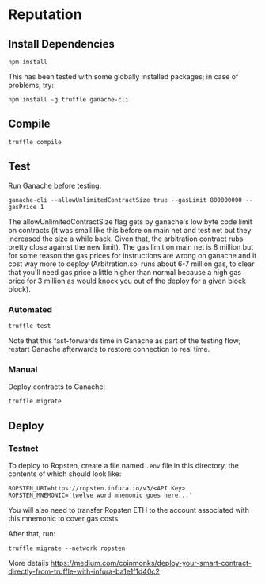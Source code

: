 # Reputation 

## Install Dependencies

    npm install

This has been tested with some globally installed packages; in case of 
problems, try:

    npm install -g truffle ganache-cli

## Compile

    truffle compile

## Test

Run Ganache before testing:

    ganache-cli --allowUnlimitedContractSize true --gasLimit 800000000 --gasPrice 1

The allowUnlimitedContractSize flag gets by ganache's low byte code limit on contracts (it was small like this before on main net and test net but they increased the size a while back.  Given that, the arbitration contract rubs pretty close against the new limit). The gas limit on main net is 8 million but for some reason the gas prices for instructions are wrong on ganache and it cost way more to deploy (Arbitration.sol runs about 6-7 million gas, to clear that you'll need gas price a little higher than normal because a high gas price for 3 million as would knock you out of the deploy for a given block block).

### Automated

    truffle test

Note that this fast-forwards time in Ganache as part of the testing
flow; restart Ganache afterwards to restore connection to real time.

### Manual

Deploy contracts to Ganache:

    truffle migrate

## Deploy

### Testnet

To deploy to Ropsten, create a file named `.env` file in this directory, the contents of which
should look like:

    ROPSTEN_URI=https://ropsten.infura.io/v3/<API Key>
    ROPSTEN_MNEMONIC='twelve word mnemonic goes here...'

You will also need to transfer Ropsten ETH to the account associated
with this mnemonic to cover gas costs.

After that, run:

    truffle migrate --network ropsten
    
More details
https://medium.com/coinmonks/deploy-your-smart-contract-directly-from-truffle-with-infura-ba1e1f1d40c2
